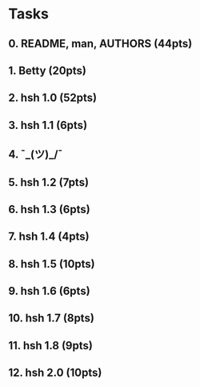 # Tasks

## 0. README, man, AUTHORS (44pts)
## 1. Betty (20pts)
## 2. hsh 1.0 (52pts)
## 3. hsh 1.1 (6pts)
## 4. ¯\_(ツ)_/¯
## 5. hsh 1.2 (7pts)
## 6. hsh 1.3 (6pts)
## 7. hsh 1.4 (4pts)
## 8. hsh 1.5 (10pts)
## 9. hsh 1.6 (6pts)
## 10. hsh 1.7 (8pts)
## 11. hsh 1.8 (9pts)
## 12. hsh 2.0 (10pts)
